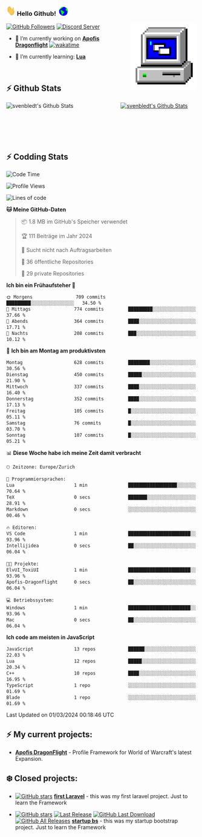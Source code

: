 ### <img src="https://github.com/svenbledt/svenbledt/blob/main/Assets/Hi.gif" height="28" width="24"> **Hello Github!** &nbsp;<img src="https://github.com/svenbledt/svenbledt/blob/main/Assets/Earth.gif" height="24" width="24">
[![GitHub Followers](https://img.shields.io/github/followers/svenbledt?label=Follow&style=flat-squaree&logo=github&labelColor=black&color=black&cacheSeconds=5)](https://github.com/svenbledt)
[![Discord Server](https://img.shields.io/discord/443405445831327754?style=flat-squeree&logo=discord&logoColor=white&label=Trojan%20Rotations%20Server&labelColor=black&color=gray&cacheSeconds=3650)](https://discord.gg/c6GZKjVhxw)
<img align="right" alt="PC GIF" src="https://github.com/svenbledt/svenbledt/blob/main/Assets/PC.gif" width="175" />

<p>

 - 🔭 I’m currently working on **[Apofis Dragonflight](https://github.com/svenbledt/Apofis-Dragonflight)** [![wakatime](https://wakatime.com/badge/user/eb1cebc0-6a00-4f39-ab37-6770a4331515/project/018dee92-2474-443e-9076-23d894545629.svg)](https://wakatime.com/badge/user/eb1cebc0-6a00-4f39-ab37-6770a4331515/project/018dee92-2474-443e-9076-23d894545629)

 - 🌱 I’m currently learning: **[Lua](https://www.lua.org/)**
 
</p>

<br>

## :zap: Github Stats

<a href="https://github.com/svenbledt">
  <img align="left" src="https://github-readme-stats.vercel.app/api?username=svenbledt&show_icons=true&title_color=c9d1d9&icon_color=58a6da&text_color=c9d1d9&bg_color=0d1117&hide=issues" alt="svenbledt's Github Stats" width="60%">
 </a>
 <a href="https://github.com/svenbledt">
 <img src="https://github-readme-stats.vercel.app/api/top-langs/?username=svenbledt&show_icons=true&title_color=c9d1d9&icon_color=58a6da&text_color=c9d1d9&bg_color=0d1117" alt="svenbledt's Github Stats" width="35%">
 </a>

<br> <br> <br> <br> 
## :zap: Codding Stats

<!--START_SECTION:waka-->
![Code Time](http://img.shields.io/badge/Code%20Time-289%20hrs%2020%20mins-blue)

![Profile Views](http://img.shields.io/badge/Profilansichten-27-blue)

![Lines of code](https://img.shields.io/badge/Seit%20Hallo%20Welt%20habe%20ich%20geschrieben-20.5%20million%20Codezeilen-blue)

**🐱 Meine GitHub-Daten** 

> 📦 1.8 MB im GitHub's Speicher verwendet 
 > 
> 🏆 111 Beiträge im Jahr 2024
 > 
> 🚫 Sucht nicht nach Auftragsarbeiten
 > 
> 📜 36 öffentliche Repositories 
 > 
> 🔑 29 private Repositories 
 > 
**Ich bin ein Frühaufsteher 🐤** 

```text
🌞 Morgens                709 commits         █████████░░░░░░░░░░░░░░░░   34.50 % 
🌆 Mittags                774 commits         █████████░░░░░░░░░░░░░░░░   37.66 % 
🌃 Abends                 364 commits         ████░░░░░░░░░░░░░░░░░░░░░   17.71 % 
🌙 Nachts                 208 commits         ███░░░░░░░░░░░░░░░░░░░░░░   10.12 % 
```
📅 **Ich bin am Montag am produktivsten** 

```text
Montag                   628 commits         ████████░░░░░░░░░░░░░░░░░   30.56 % 
Dienstag                 450 commits         █████░░░░░░░░░░░░░░░░░░░░   21.90 % 
Mittwoch                 337 commits         ████░░░░░░░░░░░░░░░░░░░░░   16.40 % 
Donnerstag               352 commits         ████░░░░░░░░░░░░░░░░░░░░░   17.13 % 
Freitag                  105 commits         █░░░░░░░░░░░░░░░░░░░░░░░░   05.11 % 
Samstag                  76 commits          █░░░░░░░░░░░░░░░░░░░░░░░░   03.70 % 
Sonntag                  107 commits         █░░░░░░░░░░░░░░░░░░░░░░░░   05.21 % 
```


📊 **Diese Woche habe ich meine Zeit damit verbracht** 

```text
🕑︎ Zeitzone: Europe/Zurich

💬 Programmiersprachen: 
Lua                      1 min               ██████████████████░░░░░░░   70.64 % 
TeX                      0 secs              ███████░░░░░░░░░░░░░░░░░░   28.91 % 
Markdown                 0 secs              ░░░░░░░░░░░░░░░░░░░░░░░░░   00.46 % 

🔥 Editoren: 
VS Code                  1 min               ███████████████████████░░   93.96 % 
Intellijidea             0 secs              ██░░░░░░░░░░░░░░░░░░░░░░░   06.04 % 

🐱‍💻 Projekte: 
ElvUI_ToxiUI             1 min               ███████████████████████░░   93.96 % 
Apofis-Dragonflight      0 secs              ██░░░░░░░░░░░░░░░░░░░░░░░   06.04 % 

💻 Betriebssystem: 
Windows                  1 min               ███████████████████████░░   93.96 % 
Mac                      0 secs              ██░░░░░░░░░░░░░░░░░░░░░░░   06.04 % 
```

**Ich code am meisten in JavaScript** 

```text
JavaScript               13 repos            ██████░░░░░░░░░░░░░░░░░░░   22.03 % 
Lua                      12 repos            █████░░░░░░░░░░░░░░░░░░░░   20.34 % 
C++                      10 repos            ████░░░░░░░░░░░░░░░░░░░░░   16.95 % 
TypeScript               1 repo              ░░░░░░░░░░░░░░░░░░░░░░░░░   01.69 % 
Blade                    1 repo              ░░░░░░░░░░░░░░░░░░░░░░░░░   01.69 % 
```




 Last Updated on 01/03/2024 00:18:46 UTC
<!--END_SECTION:waka-->


## :zap: My current projects:

 - [**Apofis DragonFlight**](https://github.com/svenbledt/Apofis-Dragonflight)  - Profile Framework for World of Warcraft's latest Expansion.


## :snowflake: Closed projects:
  
- [![GitHub stars](https://img.shields.io/github/stars/svenbledt/first-laravel?style=flat-square)](https://github.com/svenbledt/first-laravel)
 [**first Laravel**](https://github.com/svenbledt/first-laravel)  - this was my first laravel project. Just to learn the Framework

- [![GitHub stars](https://img.shields.io/github/stars/svenbledt/startup-bs?style=flat-square)](https://github.com/svenbledt/startup-bs)
[![Last Release](https://img.shields.io/github/v/release/svenbledt/startup-bs?style=flat-square)](https://github.com/svenbledt/startup-bs)
[![GitHub Last Download](https://img.shields.io/github/downloads/svenbledt/startup-bs/v1.1.0/total?style=flat-square)](https://github.com/svenbledt/startup-bs/releases/tag/v1.1.0)
[![GitHub All Releases](https://img.shields.io/github/downloads/svenbledt/startup-bs/total?style=flat-square)](https://github.com/svenbledt/startup-bs/releases)
 [**startup bs**](https://github.com/svenbledt/startup-bs)  - this was my startup bootstrap project. Just to learn the Framework
